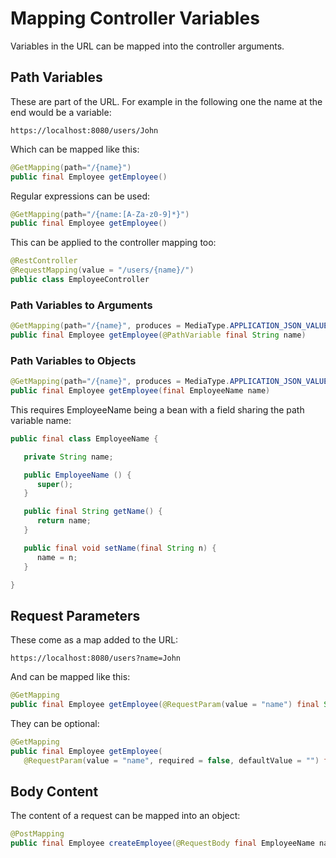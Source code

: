 # Mapping Controller Variables

Variables in the URL can be mapped into the controller arguments.

## Path Variables

These are part of the URL. For example in the following one the name at the end would be a variable:

```text
https://localhost:8080/users/John
```

Which can be mapped like this:

```java
@GetMapping(path="/{name}")
public final Employee getEmployee()
```

Regular expressions can be used:

```java
@GetMapping(path="/{name:[A-Za-z0-9]*}")
public final Employee getEmployee()
```

This can be applied to the controller mapping too:

```java
@RestController
@RequestMapping(value = "/users/{name}/")
public class EmployeeController
```

### Path Variables to Arguments

```java
@GetMapping(path="/{name}", produces = MediaType.APPLICATION_JSON_VALUE)
public final Employee getEmployee(@PathVariable final String name)
```

### Path Variables to Objects

```java
@GetMapping(path="/{name}", produces = MediaType.APPLICATION_JSON_VALUE)
public final Employee getEmployee(final EmployeeName name)
```

This requires EmployeeName being a bean with a field sharing the path variable name:

```java
public final class EmployeeName {

   private String name;

   public EmployeeName () {
      super();
   }

   public final String getName() {
      return name;
   }

   public final void setName(final String n) {
      name = n;
   }

}
```

## Request Parameters

These come as a map added to the URL:

```text
https://localhost:8080/users?name=John
```

And can be mapped like this:

```java
@GetMapping
public final Employee getEmployee(@RequestParam(value = "name") final String name)
```

They can be optional:

```java
@GetMapping
public final Employee getEmployee(
   @RequestParam(value = "name", required = false, defaultValue = "") final String name)
```

## Body Content

The content of a request can be mapped into an object:

```java
@PostMapping
public final Employee createEmployee(@RequestBody final EmployeeName name)
```

